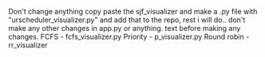 Don't change anything copy paste the sjf_visualizer and make a .py file with "urscheduler_visualizer.py" and add that to the repo, rest i will do.. don't make any other changes in app.py or anything. text before making any changes.
FCFS - fcfs_visualizer.py
Priority - p_visualizer.py
Round robin -rr_visualizer
